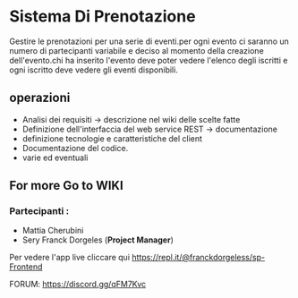 # Sistema Di Prenotazione 

Gestire le prenotazioni per una serie di eventi.per ogni evento ci saranno un numero di partecipanti variabile e deciso al momento della creazione dell'evento.chi ha inserito l'evento deve poter vedere l'elenco degli iscritti e ogni iscritto deve vedere gli eventi disponibili.

## operazioni

* Analisi dei requisiti -> descrizione nel wiki delle scelte fatte
* Definizione dell'interfaccia del web service REST -> documentazione
* definizione tecnologie e caratteristiche del client
* Documentazione del codice.
* varie ed eventuali

## For more Go to WIKI
### Partecipanti : 
* Mattia Cherubini 
* Sery Franck Dorgeles (****Project Manager****)

Per vedere l'app live cliccare qui https://repl.it/@franckdorgeless/sp-Frontend

FORUM: https://discord.gg/qFM7Kvc
